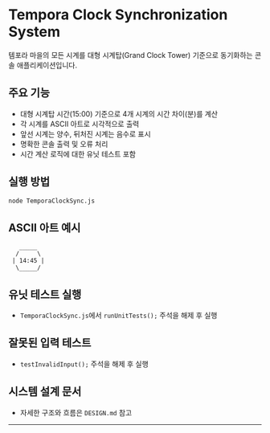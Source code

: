 # Tempora Clock Synchronization System

템포라 마을의 모든 시계를 대형 시계탑(Grand Clock Tower) 기준으로 동기화하는 콘솔 애플리케이션입니다.

## 주요 기능
- 대형 시계탑 시간(15:00) 기준으로 4개 시계의 시간 차이(분)를 계산
- 각 시계를 ASCII 아트로 시각적으로 출력
- 앞선 시계는 양수, 뒤처진 시계는 음수로 표시
- 명확한 콘솔 출력 및 오류 처리
- 시간 계산 로직에 대한 유닛 테스트 포함

## 실행 방법
```bash
node TemporaClockSync.js
```

## ASCII 아트 예시
```
   _____
  /     \
 | 14:45 |
  \_____/
```

## 유닛 테스트 실행
- `TemporaClockSync.js`에서 `runUnitTests();` 주석을 해제 후 실행

## 잘못된 입력 테스트
- `testInvalidInput();` 주석을 해제 후 실행

## 시스템 설계 문서
- 자세한 구조와 흐름은 `DESIGN.md` 참고

---
